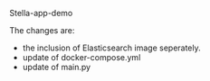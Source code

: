 Stella-app-demo

The changes are:
- the inclusion of Elasticsearch image seperately. 
- update of docker-compose.yml
- update of	main.py


